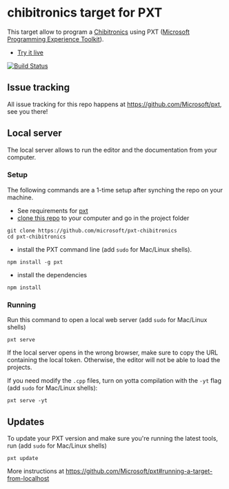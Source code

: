 # chibitronics target for PXT

This target allow to program a [Chibitronics](https://www.chibitronics.com/) using 
PXT ([Microsoft Programming Experience Toolkit](https://github.com/Microsoft/pxt)).

* [Try it live](https://chibitronics.pxt.io)

[![Build Status](https://travis-ci.org/Microsoft/pxt-chibitronics.svg?branch=master)](https://travis-ci.org/Microsoft/pxt-chibitronics)

## Issue tracking

All issue tracking for this repo happens at https://github.com/Microsoft/pxt, see you there!

## Local server

The local server allows to run the editor and the documentation from your computer.

### Setup

The following commands are a 1-time setup after synching the repo on your machine.

* See requirements for [pxt](https://github.com/Microsoft/pxt)
* [clone this repo](https://help.github.com/articles/cloning-a-repository/) to your computer and go in the project folder
```
git clone https://github.com/microsoft/pxt-chibitronics
cd pxt-chibitronics
```
* install the PXT command line (add ``sudo`` for Mac/Linux shells).
```
npm install -g pxt
```
* install the dependencies
```
npm install
```

### Running

Run this command to open a local web server (add ``sudo`` for Mac/Linux shells)
```
pxt serve
```
If the local server opens in the wrong browser, make sure to copy the URL containing the local token. 
Otherwise, the editor will not be able to load the projects.

If you need modify the `.cpp` files, turn on yotta compilation with the ``-yt`` flag (add ``sudo`` for Mac/Linux shells):
```
pxt serve -yt
```

## Updates

To update your PXT version and make sure you're running the latest tools, run (add ``sudo`` for Mac/Linux shells)
```
pxt update
```

More instructions at https://github.com/Microsoft/pxt#running-a-target-from-localhost 
